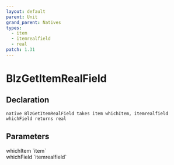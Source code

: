 ```yaml
---
layout: default
parent: Unit
grand_parent: Natives
types:
  - item
  - itemrealfield
  - real
patch: 1.31
---
```


# BlzGetItemRealField

## Declaration

```
native BlzGetItemRealField takes item whichItem, itemrealfield whichField returns real
```

## Parameters
<dl>
  <dt>whichItem `item`</dt>
  <dd></dd>

  <dt>whichField `itemrealfield`</dt>
  <dd></dd>
</dl>